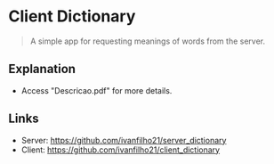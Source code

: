 
# Client Dictionary
> A simple app for requesting meanings of words from the server.

## Explanation
* Access "Descricao.pdf" for more details.

## Links
* Server: https://github.com/ivanfilho21/server_dictionary
* Client: https://github.com/ivanfilho21/client_dictionary
